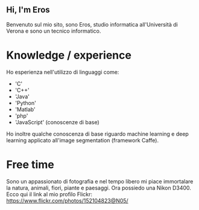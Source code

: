 ## Hi, I'm Eros

Benvenuto sul mio sito, sono Eros, studio informatica all'Università di Verona e sono un tecnico informatico. 

# Knowledge / experience

Ho esperienza nell'utilizzo di linguaggi come:
  - 'C'
  - 'C++'
  - 'Java'
  - 'Python'
  - 'Matlab'
  - 'php'
  - 'JavaScript' (conoscenze di base)

Ho inoltre qualche conoscenza di base riguardo machine learning e deep learning applicato all'image segmentation (framework Caffe). 

# Free time

Sono un appassionato di fotografia e nel tempo libero mi piace immortalare la natura, animali, fiori, piante e paesaggi.
Ora possiedo una Nikon D3400. Ecco qui il link al mio profilo Flickr: https://www.flickr.com/photos/152104823@N05/
